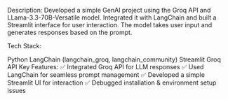 Description:
Developed a simple GenAI project using the Groq API and LLama-3.3-70B-Versatile model. Integrated it with LangChain and built a Streamlit interface for user interaction. The model takes user input and generates responses based on the prompt.

Tech Stack:

Python
LangChain (langchain_groq, langchain_community)
Streamlit
Groq API
Key Features:
✅ Integrated Groq API for LLM responses
✅ Used LangChain for seamless prompt management
✅ Developed a simple Streamlit UI for interaction
✅ Debugged installation & environment setup issues
